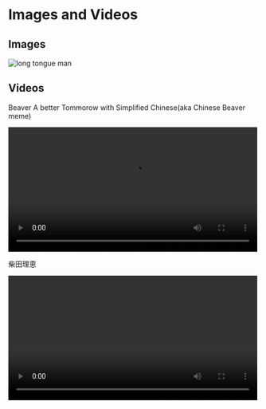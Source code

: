 # Images and Videos

## Images

![long tongue man](https://flatponch.xyz/Images/20240229_181044.jpg)

## Videos
Beaver A better Tommorow with Simplified Chinese(aka Chinese Beaver meme)

<div><video controls src="https://flatponch.xyz/Images/chinese%20beaver.mp4" width="500"></video></div>

柴田理恵

<div><video controls src="https://flatponch.xyz/Images/shibata.mp4" width="500"></video></div>